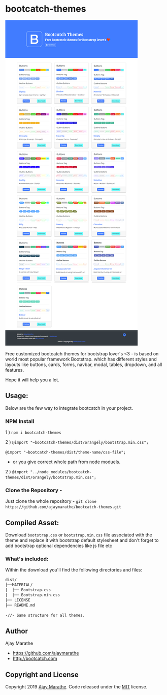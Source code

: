 # bootcatch-themes

[![Bootcatch Logo](https://raw.githubusercontent.com/ajaymarathe/image-store/master/bootcatch/bootcatch.png)](http://bootcatch.com/)

Free customized bootcatch themes for bootstrap lover's <3 - is based on world most popular framework Bootstrap. which has different styles and layouts like buttons, cards, forms, navbar, modal, tables, dropdown, and all features.

Hope it will help you a lot.

## Usage:

Below are the few way to integrate bootcatch in your project.

### NPM Install

1 ) `npm i bootcatch-themes`

2 ) `@import "~bootcatch-themes/dist/orangely/bootstrap.min.css";`

`@import "~bootcatch-themes/dist/theme-name/css-file";`

- or you give correct whole path from node moduels.

2 ) `@import "../node_modules/bootcatch-themes/dist/orangely/bootstrap.min.css";`

### Clone the Repository -

Just clone the whole repository - `git clone https://github.com/ajaymarathe/bootcatch-themes.git`

## Compiled Asset:

Download `bootstrap.css` or `bootstrap.min.css` file associated with the theme and replace it with bootstrap default stylesheet and don't forget to add bootstrap optional dependencies like js file etc

### What's included:

Within the download you'll find the following directories and files:

```
dist/
├──MATERIAL/ 
|  ├── Bootstrap.css
|  ├── Bootstrap.min.css
├── LICENSE
├── README.md

-//- Same structure for all themes.

```

## Author

Ajay Marathe

+ https://github.com/ajaymarathe
+ http://bootcatch.com

## Copyright and License

Copyright 2019 [Ajay Marathe](https://github.com/ajaymarathe). Code released under the [MIT](https://github.com/ajaymarathe/Bootcatch-Themes/blob/master/LICENSE) license.

